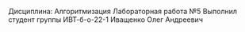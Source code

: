 Дисциплина: Алгоритмизация
Лабораторная работа №5
Выполнил студент группы ИВТ-б-о-22-1
Иващенко Олег Андреевич